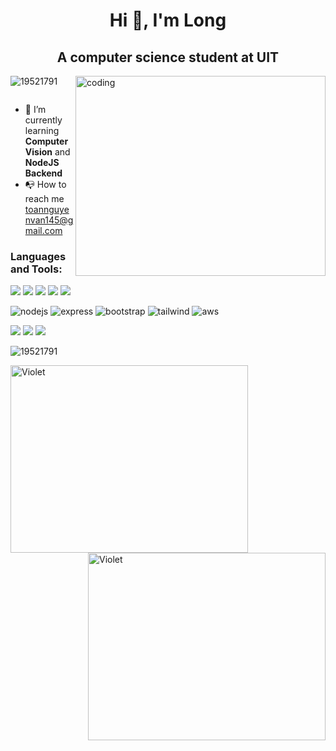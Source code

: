 <h1 align="center">Hi 👋, I'm Long</h1>
<h2 align="center"> A computer science student at UIT</h2>

<p><img align="right" alt="coding" width="400" height="320" src="https://camo.githubusercontent.com/5ddf73ad3a205111cf8c686f687fc216c2946a75005718c8da5b837ad9de78c9/68747470733a2f2f7468756d62732e6766796361742e636f6d2f4576696c4e657874446576696c666973682d736d616c6c2e676966"></p>

<p align="left"> <img src="https://komarev.com/ghpvc/?username=19521791&label=Profile%20views&color=0e75b6&style=flat" alt="19521791" /> </p>

<p align="left"> <a href="https://twitter.com/" target="blank"><img src="https://img.shields.io/twitter/follow/?logo=twitter&style=for-the-badge" alt="" /></a> </p>

- 🌱 I’m currently learning **Computer Vision** and **NodeJS Backend**
- 📭 How to reach me [toannguyenvan145@gmail.com](mailto:toannguyenvan145@gmail.com) 

<p align="left">
</p>

<h3 align="left">Languages and Tools:</h3>
<p align="left"> 
  
  <img src="https://img.shields.io/badge/python-%231572B6.svg?style=for-the-badge&logo=python&logoColor=ffdd54"/> 
  
  <img src="https://img.shields.io/badge/numpy-%23013243.svg?style=for-the-badge&logo=numpy&logoColor=white" /> 
  
  <img src="https://img.shields.io/badge/scikit--learn-%23F7931E.svg?style=for-the-badge&logo=scikit-learn&logoColor=white"/> 

  <img src="https://img.shields.io/badge/TensorFlow-%23FF6F00.svg?style=for-the-badge&logo=TensorFlow&logoColor=white"/> 

  <img src="https://img.shields.io/badge/seaborn-FCC624.svg?style=for-the-badge&logo=opencv&logoColor=black" /> 

</p>
<p>
  
  <img src="https://img.shields.io/badge/node.js-6DA55F?style=for-the-badge&logo=node.js&logoColor=white" alt="nodejs" >
  
  <img src="https://img.shields.io/badge/express.js-%23404d59.svg?style=for-the-badge&logo=express&logoColor=%2361DAFB" alt="express">
  
  <img src="https://img.shields.io/badge/bootstrap-%23563D7C.svg?style=for-the-badge&logo=bootstrap&logoColor=white" alt="bootstrap">
  
  <img src="https://img.shields.io/badge/tailwindcss-%2338B2AC.svg?style=for-the-badge&logo=tailwind-css&logoColor=white" alt="tailwind">
  
  <img src="https://img.shields.io/badge/AWS-%23FF9900.svg?style=for-the-badge&logo=amazon-aws&logoColor=white" alt="aws">
</p>
<p>

  <img src="https://img.shields.io/badge/css3-%231572B6.svg?style=for-the-badge&logo=css3&logoColor=white"/> 
  
  <img src="https://img.shields.io/badge/html5-%23E34F26.svg?style=for-the-badge&logo=html5&logoColor=white"/> 

  <img src="https://img.shields.io/badge/javascript-%23323330.svg?style=for-the-badge&logo=javascript&logoColor=%23F7DF1E"/> 
</p>


<p><img align="center" src="https://github-readme-streak-stats.herokuapp.com/?user=19521791&" alt="19521791" /></p>
<p><img align="left" alt="Violet" width="380" height="300" src="https://kenh14cdn.com/2017/10-1512978642701.gif"></p>
<p><img align="right" alt="Violet" width="380" height="300" src="https://www.icegif.com/wp-content/uploads/icegif-1721.gif"></p>



